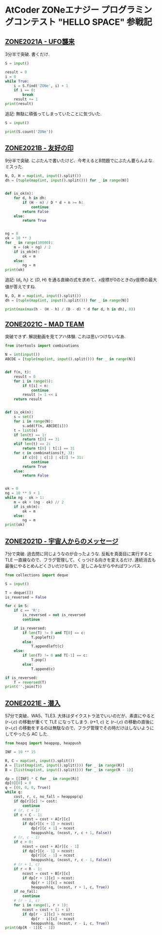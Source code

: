 # AtCoder ZONeエナジー プログラミングコンテスト "HELLO SPACE" 参戦記

## [ZONE2021A - UFO襲来](https://atcoder.jp/contests/zone2021/tasks/zone2021_a)

3分半で突破. 書くだけ.

```python
S = input()

result = 0
i = 0
while True:
    i = S.find('ZONe', i) + 1
    if i == 0:
        break
    result += 1
print(result)
```

追記: 無駄に頑張ってしまっていたことに気づいた.

```python
S = input()

print(S.count('ZONe'))
```

## [ZONE2021B - 友好の印](https://atcoder.jp/contests/zone2021/tasks/zone2021_b)

9分半で突破. にぶたんで書いたけど、今考えるとB問題でにぶたん要らんよな. ミスった.

```python
N, D, H = map(int, input().split())
dh = [tuple(map(int, input().split())) for _ in range(N)]


def is_ok(n):
    for d, h in dh:
        if (H - n) / D * d + n >= h:
            continue
        return False
    else:
        return True


ng = 0
ok = 10 ** 3
for _ in range(10000):
    m = (ok + ng) / 2
    if is_ok(m):
        ok = m
    else:
        ng = m
print(ok)
```

追記: (*d<sub>i</sub>*, *h<sub>i</sub>*) と (*D*, *H*) を通る直線の式を求めて、*x*座標が0のときの*y*座標の最大値が答えですね.

```python
N, D, H = map(int, input().split())
dh = [tuple(map(int, input().split())) for _ in range(N)]

print(max(max(h - (H - h) / (D - d) * d for d, h in dh), 0))
```

## [ZONE2021C - MAD TEAM](https://atcoder.jp/contests/zone2021/tasks/zone2021_c)

突破できず. 解説動画を見てアハ体験. これは思いつけないなあ.

```python
from itertools import combinations

N = int(input())
ABCDE = [tuple(map(int, input().split())) for _ in range(N)]


def f(n, t):
    result = 0
    for i in range(5):
        if t[i] < n:
            continue
        result |= 1 << i
    return result


def is_ok(n):
    s = set()
    for i in range(N):
        s.add(f(n, ABCDE[i]))
    t = list(s)
    if len(t) == 1:
        return t[0] == 31
    elif len(t) == 2:
        return t[0] | t[1] == 31
    for c in combinations(t, 3):
        if c[0] | c[1] | c[2] != 31:
            continue
        return True
    else:
        return False


ok = 0
ng = 10 ** 9 + 1
while ng - ok > 1:
    m = ok + (ng - ok) // 2
    if is_ok(m):
        ok = m
    else:
        ng = m
print(ok)
```

## [ZONE2021D - 宇宙人からのメッセージ](https://atcoder.jp/contests/zone2021/tasks/zone2021_d)

7分で突破. 過去問に同じようなのが合ったような. 反転を真面目に実行すると TLE 一直線なので、フラグ管理して、くっつける向きを変えるだけ. 連続消去も最後にやるとめんどくさいだけなので、足しこみながらやればワンパス.

```python
from collections import deque

S = input()

T = deque([])
is_reversed = False

for c in S:
    if c == 'R':
        is_reversed = not is_reversed
        continue

    if is_reversed:
        if len(T) != 0 and T[0] == c:
            T.popleft()
        else:
            T.appendleft(c)
    else:
        if len(T) != 0 and T[-1] == c:
            T.pop()
        else:
            T.append(c)

if is_reversed:
    T = reversed(T)
print(''.join(T))
```

## [ZONE2021E - 潜入](https://atcoder.jp/contests/zone2021/tasks/zone2021_e)

57分で突破、WA5、TLE3. 大体はダイクストラ法でいいのだが、素直にやると (*r*−*i*,*c*) の移動が重くて TLE になってしまう. (*r*+1, *c*) と (*r*−*i*,*c*) の移動の直後に (*r*−*i*,*c*) の移動をするのは無駄なので、フラグ管理でその時だけはしないようにしてやったら AC した.

```python
from heapq import heappop, heappush

INF = 10 ** 15

R, C = map(int, input().split())
A = [list(map(int, input().split())) for _ in range(R)]
B = [list(map(int, input().split())) for _ in range(R - 1)]

dp = [[INF] * C for _ in range(R)]
dp[0][0] = 0
q = [(0, 0, 0, True)]
while q:
    cost, r, c, no_fall = heappop(q)
    if dp[r][c] != cost:
        continue
    # (r, c + 1)
    if c < C - 1:
        ncost = cost + A[r][c]
        if dp[r][c + 1] > ncost:
            dp[r][c + 1] = ncost
            heappush(q, (ncost, r, c + 1, False))
    # (r, c - 1)
    if c > 0:
        ncost = cost + A[r][c - 1]
        if dp[r][c - 1] > ncost:
            dp[r][c - 1] = ncost
            heappush(q, (ncost, r, c - 1, False))
    # (r + 1, c)
    if r < R - 1:
        ncost = cost + B[r][c]
        if dp[r + 1][c] > ncost:
            dp[r + 1][c] = ncost
            heappush(q, (ncost, r + 1, c, True))
    if no_fall:
        continue
    # (r - i, c)
    for i in range(1, r + 1):
        ncost = cost + (1 + i)
        if dp[r - i][c] > ncost:
            dp[r - i][c] = ncost
            heappush(q, (ncost, r - i, c, True))
print(dp[R - 1][C - 1])
```
